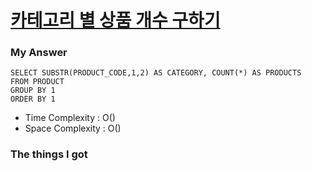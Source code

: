 # [카테고리 별 상품 개수 구하기](https://school.programmers.co.kr/learn/courses/30/lessons/131529)

### My Answer

```mysql
SELECT SUBSTR(PRODUCT_CODE,1,2) AS CATEGORY, COUNT(*) AS PRODUCTS
FROM PRODUCT
GROUP BY 1
ORDER BY 1
```

* Time Complexity : O()
* Space Complexity : O()



### The things I got
